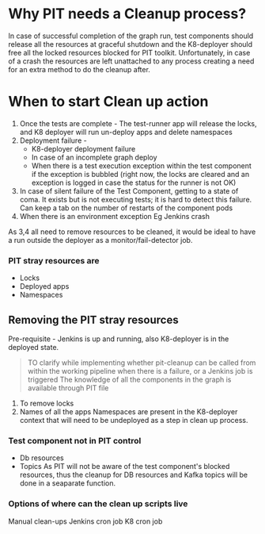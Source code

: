# Why PIT needs a Cleanup process?
In case of successful completion of the graph run, test components should release all the resources at graceful shutdown and the K8-deployer should free all the locked resources blocked for PIT toolkit. Unfortunately, in case of a crash the resources are left unattached to any process creating a need for an extra method to do the cleanup after.


# When to start Clean up action
1. Once the tests are complete - The test-runner app will release the locks, and K8 deployer will run un-deploy apps and delete namespaces
2. Deployment failure - 
    - K8-deployer deployment failure
    - In case of an incomplete graph deploy
    - When there is a test execution exception within the test component if the exception is bubbled (right now, the locks are cleared and an exception is logged in case the status for the runner is not OK)
3. In case of silent failure of the Test Component, getting to a state of coma. It exists but is not executing tests; it is hard to detect this failure. Can keep a tab on the number of restarts of the component pods
4. When there is an environment exception Eg Jenkins crash

As 3,4 all need to remove resources to be cleaned, it would be ideal to have a run outside the deployer as a monitor/fail-detector job.

### PIT stray resources are
- Locks
- Deployed apps
- Namespaces

## Removing the PIT stray resources
Pre-requisite - Jenkins is up and running, also K8-deployer is in the deployed state. 
> TO clarify while implementing whether pit-cleanup can be called from within the working pipeline when there is a failure, or a Jenkins job is triggered 
The knowledge of all the components in the graph is available through PIT file
1. To remove locks
2. Names of all the apps 
Namespaces are present in the K8-deployer context that will need to be undeployed as a step in clean up process.


### Test component not in PIT control
- Db resources
- Topics
As PIT will not be aware of the test component's blocked resources, thus the cleanup for DB resources and Kafka topics will be done in a seaparate function.

### Options of where can the clean up scripts live
Manual clean-ups
Jenkins cron job
K8 cron job
